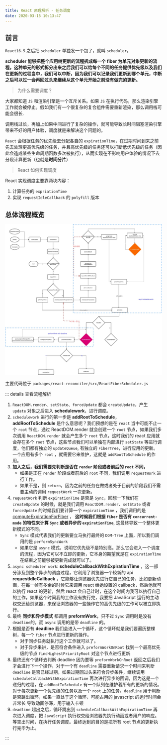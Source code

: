 ```yaml
---
title: React 原理解析 - 任务调度
date: 2020-03-15 10:13:47
---
```


## 前言

`React16.5` 之后把 `scheduler` 单独发一个包了，就叫 `scheduler`。

**scheduler 能够把整个应用树更新的流程拆成每一个 fiber 为单元对象更新的流程，这种单元的形式拆分出来之后我们可以给每个不同的任务提供优先级以及我们在更新的过程当中，我们可以中断，因为我们可以记录我们更新到哪个单元，中断之后可以过一会再回过头来继续从这个单元开始之前没有做完的更新。**

> 为什么需要调度？

大家都知道 `JS` 和渲染引擎是一个互斥关系。如果 `JS` 在执行代码，那么渲染引擎工作就会被停止。假如我们有一个很复杂的复合组件需要重新渲染，那么调用栈可能会很长.

调用栈过长，再加上如果中间进行了复杂的操作，就可能导致长时间阻塞渲染引擎带来不好的用户体验，调度就是来解决这个问题的。

`React` 会根据任务的优先级去分配各自的 `expirationTime`，在过期时间到来之前先去处理更高优先级的任务，并且高优先级的任务还可以打断低优先级的任务（因此会造成某些生命周期函数多次被执行），从而实现在不影响用户体验的情况下去分段计算更新（也就是**时间分片**）

> React 如何实现调度

React 实现调度主要靠两块内容：

1. 计算任务的 `expriationTime`
2. 实现 `requestIdleCallback` 的 `polyfill` 版本

## 总体流程概览

![](../../assets/react/scheduler-fiber-scheduler.png)

主要代码位于 `packages/react-reconciler/src/ReactFiberScheduler.js`

::: details 查看流程解析

1. `ReactDOM.render`、`setState`、`forceUpdate` 都会 `createUpdate`，产生 `update` 对象之后进入 **schedulework**，进行调度。
2. `schedulework` 进行的第一步是 **addRootToSchedule**，**addRootToSchedule** 是什么意思呢？我们预想的是在 `react` 当中可能不止一个 `root` 节点，通过 ReactDOM.render 就会创建一个 `root` 节点，如果我们多次调用 `ReactDOM.render` 就会产生多个 `root` 节点，这时我们的 react 应用就会存在多个 `root` 节点，这些节点我们可以单独在内部进行 `setState` 等进行调度，他们都有独立的 `updateQueue`, 有独立的 `FiberTree`，进行应用的更新。一个应用有多个 `root` ，就需要它来维护，这就是 `addRootToSchedule` 的作用。
3. **加入之后，我们需要先判断是否在 `render` 阶段或者前后的 `root` 不同，**
   - 如果是正在 `render` 阶段或者前后的 `root` 不同，我们调用 `requestWork` 进行工作。
   - 如果不是，则 `return`，因为之前的任务在做或者处于目前的阶段我们不需要主动的调用 `requestWork` 一次更新。
4. `requestWork` 判断 `expirationTime` 是否是 `Sync`，回想一下我们在 `createUpdate` 的时候，就是我们调用 `ReactDOM.render`、`setState` 或者 `forceUpdate` 的时候我们要计算一个 `expirationTime` ，我们调用的是 [computeExpirationForFiber](./expirationTime.md#expirationtime) ， **这时候我们根据 `fiber` 是否有 `concurrent-mode` 的特性来计算 `Sync` 或者异步的 `expirationTime`**, 这最终导致一个整体更新模式的不同。
   - `Sync` 模式代表我们的更新要立马执行最终的 `DOM-Tree` 上面，所以我们调用的是 `performSyncWork`
   - 如果它是 `async` 模式，说明它优先级不是特别高。那么它会进入一个调度的流程，因为它可以不立即的更新，它本身的期望就是在 `expirationTime` 在结束之前能够被更新完成就可以了。
5. `async scheduler work`: **scheduleCallbackWithExpirationTime** ，这一部分涉及到整个异步的调度过程，它利用了浏览器一个较新的 api **requestIdleCallback** ，它能够让浏览器优先进行它自己的任务，比如更新动画，在每一帧有多余的时候它来调用 react 给她设置的 callback，然后他就可以执行 react 的更新，然后 react 会自己计时，在这个时间内我可以执行自己的工作，如果这个时间我的工作没有执行完，我要把 JavaScript 运行的主动权交还给浏览器，来保证浏览器的一些操作它的高优先级的工作可以被立即执行。
6. 最终 **同步和异步模式** 都调用 **preformWork**，只不过 `Sync` 调用时是没有 `deadline`的，而 `async` 调用的是带 `deadline` 的。
7. 根据是否有 **deadline** 我们会进入一个循环，这个循环就是我们要遍历整棵树，每一个 `fiber` 节点进行更新的操作。
   - 对于同步任务就执行这个工作就可以了。
   - 对于异步来讲，是否符合条件进入 `preformWorkOnRoot` 找到一个最高优先级的节点 `findHighestPriorityRoot` 对这个节点进行更新
8. 最终还有个循环去判断 deadline 因为要等 `preformWorkOnRoot` 返回之后我们才会进行下一个操作，对于一个有 `deadline` 需要重新请求一个时间来判断 `deadline` 是否已经过期，如果过期回过头来符合异步条件，继续调用 `scheduleCallbackWithExpirationTime` 再次进行异步的回调，因为这是一个递归的过程，在 `addRootToSchedule` 有一个队列在维护着所有的更新的情况。对于每次更新一个优先级的任务以及一个 `root` 上的任务。`deadline` 用于判断是否跳出循环，如果一直处于这个循环，可能占用的 javascript 的运行时间会非常长 导致动画停滞，用于输入卡顿
9. `deadline` 超出之后，循环跳出到 `scheduleCallbackWithExpirationTime` 再次进入调度，把 `JavaScript` 执行权交给浏览器先执行动画或者用户的响应。等空出时间，在执行任务调度。最终达到的目的是把所有 root 节点的更新执行完毕为止。

:::
